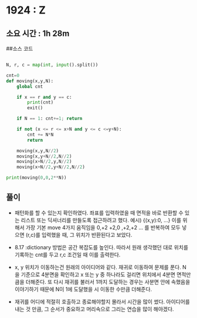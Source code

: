 # 1924 : Z
## 소요 시간 : 1h 28m 

##소스 코드 
```python

N, r, c = map(int, input().split())

cnt=0
def moving(x,y,N):
    global cnt

    if x == r and y == c:
        print(cnt)
        exit()

    if N == 1: cnt+=1; return 

    if not (x <= r <= x+N and y <= c <=y+N):
        cnt += N*N
        return

    moving(x,y,N//2)
    moving(x,y+N//2,N//2)
    moving(x+N//2,y,N//2)
    moving(x+N//2,y+N//2,N//2)

print(moving(0,0,2**N))


```
## 풀이
- 패턴화를 할 수 있는지 확인하였다. 좌표를 입력하였을 때 면적을 바로 반환할 수 있는 리스트 또는 딕셔너리를 만들도록 접근하려고 했다. 예시) {(x,y):0, ...} 이를 위해서 가장 기본 move 4가지 움직임을 0,+2 +2,0 ,+2,+2 ... 를 반복하여 모두 넣으면 (r,c)를 입력했을 때, 그 위치가 반환된다고 보았다. 

- 8.17 :dictionary 방법은 공간 복잡도를 높인다. 따라서 원래 생각했던 대로 위치를 기록하는 cnt를 두고 r,c 조건일 때 이를 출력한다.
- x, y 위치가 이동하는건 원래의 아이디어와 같다. 재귀로 이동하여 문제를 푼다. N을 기준으로 4분면을 확인하고 x 또는 y 중 하나라도 걸리면 위치에서 4분면 면적만큼을 더해준다. 또 다시 재귀를 불러서 1까지 도달하는 경우는 사분면 안에 속했음을 이야기하기 때문에 N이 1에 도달했을 시 이동한 수만큼 더해준다. 
- 재귀를 어디에 적절히 호출하고 종료해야할지 몰라서 시간을 많이 썼다. 아이디어를 내는 것 만큼, 그 순서가 중요하고 머리속으로 그리는 연습을 많이 해야겠다. 
